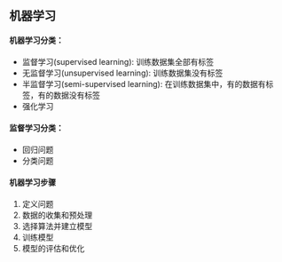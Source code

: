 ## 机器学习

#### 机器学习分类：
- 监督学习(supervised learning): 训练数据集全部有标签
- 无监督学习(unsupervised learning): 训练数据集没有标签
- 半监督学习(semi-supervised learning): 在训练数据集中，有的数据有标签，有的数据没有标签
- 强化学习


#### 监督学习分类：
- 回归问题
- 分类问题


#### 机器学习步骤
1. 定义问题
2. 数据的收集和预处理
3. 选择算法并建立模型
4. 训练模型
5. 模型的评估和优化